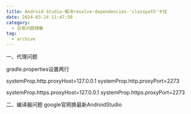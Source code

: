 ```yaml
---
title: Android-Studio-解决resolve-dependencies-'classpath'卡住
date: 2024-03-24 11:47:50
category:
  - 日常问题锦集
tag:
  - archive
---
```

一、代理问题

gradle.properties设置两行

systemProp.http.proxyHost=127.0.0.1
systemProp.http.proxyPort=2273

systemProp.https.proxyHost=127.0.0.1
systemProp.https.proxyPort=2273

二、编译器问题
google官网换最新AndroidStudio
